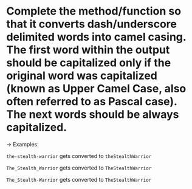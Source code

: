 # Complete the method/function so that it converts dash/underscore delimited words into camel casing. The first word within the output should be capitalized only if the original word was capitalized (known as Upper Camel Case, also often referred to as Pascal case). The next words should be always capitalized.

-> Examples:

`the-stealth-warrior` gets converted to `theStealthWarrior`

`The_Stealth_Warrior` gets converted to `TheStealthWarrior`

`The_Stealth-Warrior` gets converted to `TheStealthWarrior`